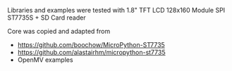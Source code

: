 Libraries and examples were tested with	1.8" TFT LCD 128x160 Module SPI ST7735S + SD Card reader 

Core was copied and adapted from 
 * https://github.com/boochow/MicroPython-ST7735
 * https://github.com/alastairhm/micropython-st7735
 * OpenMV examples

